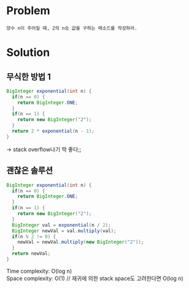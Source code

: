 # Problem
```
양수 n이 주어질 때, 2의 n승 값을 구하는 메소드를 작성하라.
```

# Solution
## 무식한 방법 1
```java
BigInteger exponential(int n) {
  if(n == 0) {
    return BigInteger.ONE;
  }
  if(n == 1) {
    return new BigInteger("2");
  }
  return 2 * exponential(n - 1);
}
```
-> stack overflow나기 딱 좋다;;

## 괜찮은 솔루션
```java
BigInteger exponential(int n) {
  if(n == 0) {
    return BigInteger.ONE;
  }
  if(n == 1) {
    return new BigInteger("2");
  }
  BigInteger val = exponential(n / 2);
  BigInteger newVal = val.multiply(val);
  if(n % 2 != 0) {
    newVal = newVal.multiply(new BigInteger("2"));
  }
  return newVal;
}
```

Time complexity: O(log n)<br/>
Space complexity: O(1) // 재귀에 의한 stack space도 고려한다면 O(log n)
